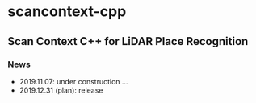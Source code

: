 # scancontext-cpp
## Scan Context C++ for LiDAR Place Recognition 

### News 
- 2019.11.07: under construction ...
- 2019.12.31 (plan): release
